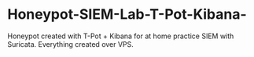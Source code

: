 # Honeypot-SIEM-Lab-T-Pot-Kibana-
Honeypot created with T-Pot + Kibana for at home practice SIEM with Suricata. Everything created over VPS. 

